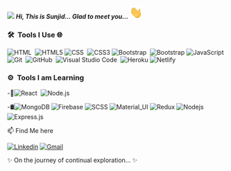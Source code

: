  

<img src="https://media.giphy.com/media/iY8CRBdQXODJSCERIr/giphy.gif" width="30px">&nbsp;***Hi,  This is Sunjid... Glad to meet you... <img src="https://raw.githubusercontent.com/ABSphreak/ABSphreak/master/gifs/Hi.gif" width="30px">***


### 🛠 &nbsp;Tools I Use 🌐

![HTML](https://img.shields.io/badge/-HTML-05122A?style=flat&logo=HTML5)&nbsp;
![HTML5](https://img.shields.io/badge/-HTML5-black?style=flat-square&logo=html5&logoColor=white)
![CSS](https://img.shields.io/badge/-CSS-05122A?style=flat&logo=CSS3&logoColor=1572B6)&nbsp;
![CSS3](https://img.shields.io/badge/-CSS3-black?style=flat-square&logo=css3)
![Bootstrap](https://img.shields.io/badge/-Bootstrap-05122A?style=flat&logo=bootstrap&logoColor=563D7C)&nbsp;
![Bootstrap](https://img.shields.io/badge/-Bootstrap-black?style=flat-square&logo=bootstrap)
![JavaScript](https://img.shields.io/badge/-JavaScript-05122A?style=flat&logo=javascript)&nbsp;
![Git](https://img.shields.io/badge/-Git-05122A?style=flat&logo=git)&nbsp;
![GitHub](https://img.shields.io/badge/-GitHub-05122A?style=flat&logo=github)&nbsp;
![Visual Studio Code](https://img.shields.io/badge/-Visual%20Studio%20Code-05122A?style=flat&logo=visual-studio-code&logoColor=007ACC)&nbsp;
![Heroku](https://img.shields.io/badge/-Heroku-black?style=flat-square&logo=heroku)
![Netlify](https://img.shields.io/badge/-Netlify-black?style=flat-square&logo=netlify)

### ⚙️ &nbsp;Tools I am Learning

-🔧![React](https://img.shields.io/badge/-React-05122A?style=flat&logo=react)&nbsp;
![Node.js](https://img.shields.io/badge/-Node.js-05122A?style=flat&logo=node.js)&nbsp;

-🛢![MongoDB](https://img.shields.io/badge/-MongoDB-black?style=flat-square&logo=mongodb)
![Firebase](https://img.shields.io/badge/-Firebase-black?style=flat-square&logo=Firebase)
![SCSS](https://img.shields.io/badge/-SCSS-black?style=flat-square&logo=SASS)
![Material_UI](https://img.shields.io/badge/-Material_UI-black?style=flat-square&logo=material-ui)
![Redux](https://img.shields.io/badge/-Redux-black?style=flat-square&logo=Redux)
![Nodejs](https://img.shields.io/badge/-Nodejs-black?style=flat-square&logo=Node.js)
![Express.js](https://img.shields.io/badge/-Express-black?style=flat-square&logo=expressjs)


📫 Find Me here

[![Linkedin](https://img.shields.io/badge/-LinkedIn-blue?style=flat&logo=Linkedin&logoColor=white)](https://www.linkedin.com/in/sunjid-in/)
[![Gmail](https://img.shields.io/badge/-Gmail-c14438?style=flat&logo=Gmail&logoColor=white)](mailto:sunjid.info@gmail.com)


 ✨ On the journey of continual exploration... ✨ 
